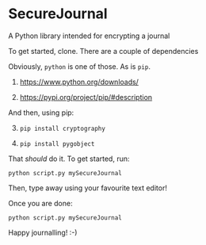 # SecureJournal
A Python library intended for encrypting a journal

To get started, clone. There are a couple of dependencies

Obviously, `python` is one of those. As is `pip`.

1) https://www.python.org/downloads/

2) https://pypi.org/project/pip/#description

And then, using pip:

3) `pip install cryptography`

4) `pip install pygobject`

That _should_ do it. 
To get started, run:

`python script.py mySecureJournal` 

Then, type away using your favourite text editor!

Once you are done:

`python script.py mySecureJournal`

Happy journalling! :-)
